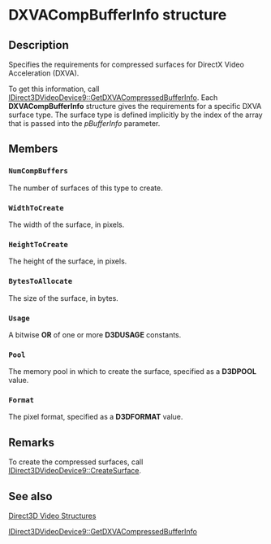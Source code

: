 # DXVACompBufferInfo structure

## Description

Specifies the requirements for compressed surfaces for DirectX Video Acceleration (DXVA).

To get this information, call [IDirect3DVideoDevice9::GetDXVACompressedBufferInfo](https://learn.microsoft.com/windows/desktop/medfound/idirect3dvideodevice9-getdxvacompressedbufferinfo). Each **DXVACompBufferInfo** structure gives the requirements for a specific DXVA surface type. The surface type is defined implicitly by the index of the array that is passed into the *pBufferInfo* parameter.

## Members

### `NumCompBuffers`

The number of surfaces of this type to create.

### `WidthToCreate`

The width of the surface, in pixels.

### `HeightToCreate`

The height of the surface, in pixels.

### `BytesToAllocate`

The size of the surface, in bytes.

### `Usage`

A bitwise **OR** of one or more **D3DUSAGE** constants.

### `Pool`

The memory pool in which to create the surface, specified as a **D3DPOOL** value.

### `Format`

The pixel format, specified as a **D3DFORMAT** value.

## Remarks

To create the compressed surfaces, call [IDirect3DVideoDevice9::CreateSurface](https://learn.microsoft.com/windows/desktop/medfound/idirect3dvideodevice9-createsurface).

## See also

[Direct3D Video Structures](https://learn.microsoft.com/windows/desktop/medfound/direct3d-video-structures)

[IDirect3DVideoDevice9::GetDXVACompressedBufferInfo](https://learn.microsoft.com/windows/desktop/medfound/idirect3dvideodevice9-getdxvacompressedbufferinfo)